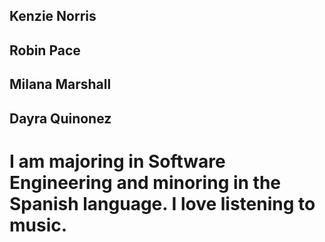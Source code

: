 ## Kenzie Norris

## Robin Pace

## Milana Marshall

## Dayra Quinonez
# I am majoring in Software Engineering and minoring in the Spanish language. I love listening to music. 
